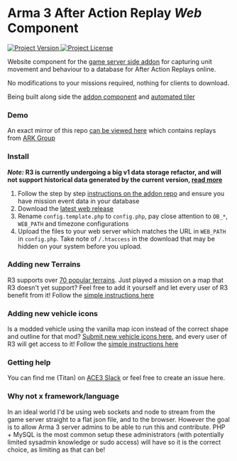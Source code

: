 
# Arma 3 After Action Replay *Web* Component


<a href="https://github.com/alexcroox/R3-Web/releases/latest">
    <img src="https://img.shields.io/github/release/alexcroox/R3-Web.svg" alt="Project Version">
</a>    
    
<a href="https://raw.githubusercontent.com/alexcroox/R3-Web/master/LICENSE">
    <img src="https://img.shields.io/badge/license-MIT-red.svg" alt="Project License">
</a>


Website component for the [game server side addon](https://github.com/alexcroox/R3) for capturing unit movement and behaviour to a database for After Action Replays online.

No modifications to your missions required, nothing for clients to download.

Being built along side the [addon component](https://github.com/alexcroox/R3) and [automated tiler](https://titanmods.xyz/r3/tiler)

### Demo

An exact mirror of this repo [can be viewed here](https://titanmods.xyz/r3/ark/) which contains replays from [ARK Group](http://ark-group.org/)

### Install

**_Note:_ R3 is currently undergoing a big v1 data storage refactor, and will not support historical data generated by the current version, [read more](https://github.com/alexcroox/R3-Web/issues/14)**

1. Follow the step by step [instructions on the addon repo](https://github.com/alexcroox/R3) and ensure you have mission event data in your database
2. Download the [latest web release](https://github.com/alexcroox/R3-Web/releases/latest)
3. Rename `config.template.php` to `config.php`, pay close attention to `DB_*`, `WEB_PATH` and timezone configurations
4. Upload the files to your web server which matches the URL in `WEB_PATH` in `config.php`. Take note of `/.htaccess` in the download that may be hidden on your system before you upload.

### Adding new Terrains

R3 supports over [70 popular terrains](https://titanmods.xyz/r3/tiler). Just played a mission on a map that R3 doesn't yet support? Feel free to add it yourself and let every user of R3 benefit from it! Follow the [simple instructions here](https://github.com/alexcroox/R3-Web/wiki/Adding-new-terrains)

### Adding new vehicle icons

Is a modded vehicle using the vanilla map icon instead of the correct shape and outline for that mod? [Submit new vehicle icons here](https://titanmods.xyz/r3/tiler/icons), and every user of R3 will get access to it! Follow the [simple instructions here](https://github.com/alexcroox/R3-Web/wiki/Adding-new-icons)

### Getting help

You can find me (Titan) on [ACE3 Slack](https://slackin.ace3mod.com/) or feel free to create an issue here.

### Why not x framework/language

In an ideal world I'd be using web sockets and node to stream from the game server straight to a flat json file, and to the browser. 
However the goal is to allow Arma 3 server admins to be able to run this and contribute. PHP + MySQL is the most common setup these administrators (with potentially limited sysadmin knowledge or sudo access) will have so it is the correct choice, as limiting as that can be!
